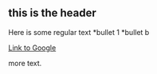 ## this is the header

Here is some regular text
*bullet 1
*bullet b 

[Link to Google](http://.google.com)

more text.